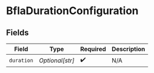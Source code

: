 # BflaDurationConfiguration


## Fields

| Field              | Type               | Required           | Description        |
| ------------------ | ------------------ | ------------------ | ------------------ |
| `duration`         | *Optional[str]*    | :heavy_check_mark: | N/A                |